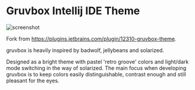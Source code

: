# Gruvbox Intellij IDE Theme

<!-- Plugin description -->
![screenshot](https://plugins.jetbrains.com/files/12310/screenshot_19486.png)

Fork from https://plugins.jetbrains.com/plugin/12310-gruvbox-theme.

gruvbox is heavily inspired by badwolf, jellybeans and solarized.

Designed as a bright theme with pastel 'retro groove' colors and light/dark mode switching in the way of solarized.
The main focus when developing gruvbox is to keep colors easily distinguishable, contrast enough and still pleasant for the eyes.
<!-- Plugin description end -->
